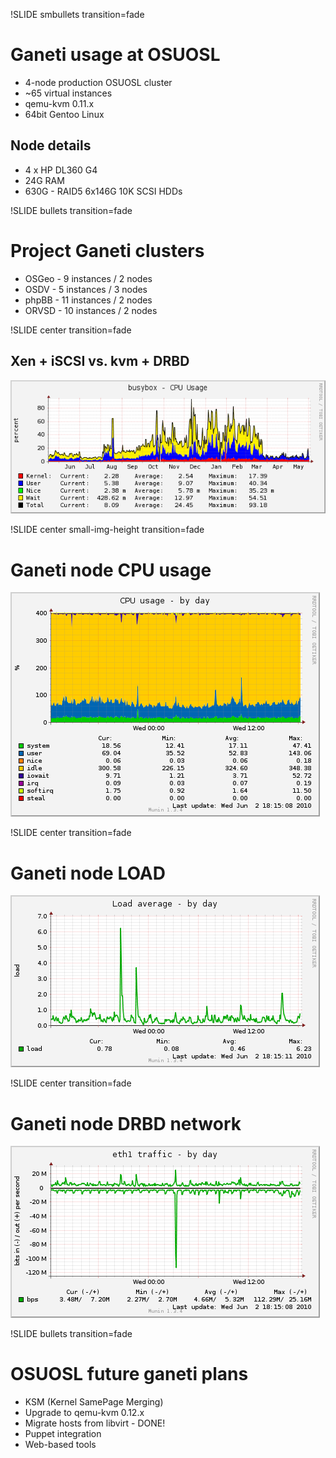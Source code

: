 !SLIDE smbullets transition=fade

# Ganeti usage at OSUOSL #

* 4-node production OSUOSL cluster
* ~65 virtual instances
* qemu-kvm 0.11.x
* 64bit Gentoo Linux

## Node details ##

* 4 x HP DL360 G4
* 24G RAM
* 630G - RAID5 6x146G 10K SCSI HDDs

!SLIDE bullets transition=fade

# Project Ganeti clusters #

* OSGeo - 9 instances / 2 nodes
* OSDV - 5 instances / 3 nodes
* phpBB - 11 instances / 2 nodes
* ORVSD - 10 instances / 2 nodes

!SLIDE center transition=fade

## Xen + iSCSI vs. kvm + DRBD ##

![busybox](busybox.png)

!SLIDE center small-img-height transition=fade

# Ganeti node CPU usage #

![g2-cpu](g2-cpu.png)

!SLIDE center transition=fade

# Ganeti node LOAD #

![g2-load](g2-load.png)

!SLIDE center transition=fade

# Ganeti node DRBD network #

![g2-eth1](g2-eth1.png)

!SLIDE bullets transition=fade

# OSUOSL future ganeti plans #

* KSM (Kernel SamePage Merging)
* Upgrade to qemu-kvm 0.12.x
* Migrate hosts from libvirt - DONE!
* Puppet integration
* Web-based tools
